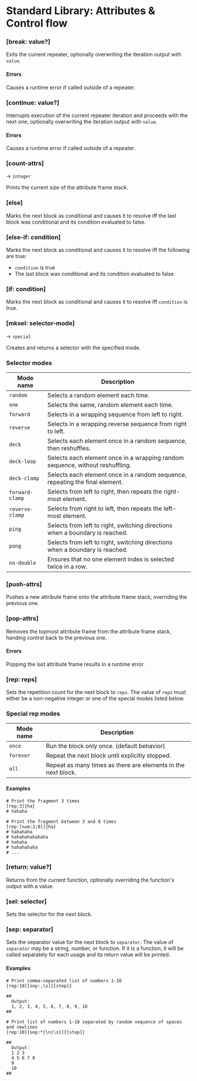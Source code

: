 # Standard Library: Attributes & Control flow

### [break: value?]

Exits the current repeater, optionally overwriting the iteration output with `value`. 

#### Errors

Causes a runtime error if called outside of a repeater.

### [continue: value?]

Interrupts execution of the current repeater iteration and proceeds with the next one, optionally overwriting the iteration output with `value`.

#### Errors

Causes a runtime error if called outside of a repeater.

### [count-attrs]
&rarr; `integer`

Prints the current size of the attribute frame stack.

### [else]

Marks the next block as conditional and causes it to resolve iff the last block was conditional and its condition evaluated to false.

### [else-if: condition]

Marks the next block as conditional and causes it to resolve iff the following are true:
* `condition` is true
* The last block was conditional and its condition evaluated to false

### [if: condition]

Marks the next block as conditional and causes it to resolve iff `condition` is true.

### [mksel: selector-mode]
&rarr; `special`

Creates and returns a selector with the specified mode.

### Selector modes

|Mode name      |Description                                                                        |
|---------------|-----------------------------------------------------------------------------------|
|`random`       |Selects a random element each time.                                                |
|`one`          |Selects the same, random element each time.                                        |
|`forward`      |Selects in a wrapping sequence from left to right.                                 |
|`reverse`      |Selects in a wrapping reverse sequence from right to left.                         |
|`deck`         |Selects each element once in a random sequence, then reshuffles.                   |
|`deck-loop`    |Selects each element once in a wrapping random sequence, without reshuffling.      |
|`deck-clamp`   |Selects each element once in a random sequence, repeating the final element.       |
|`forward-clamp`|Selects from left to right, then repeats the right-most element.                   |
|`reverse-clamp`|Selects from right to left, then repeats the left-most element.                    |
|`ping`         |Selects from left to right, switching directions when a boundary is reached.       |
|`pong`         |Selects from left to right, switching directions when a boundary is reached.       |
|`no-double`    |Ensures that no one element index is selected twice in a row.                      |

### [push-attrs]

Pushes a new attribute frame onto the attribute frame stack, overriding the previous one.

### [pop-attrs]

Removes the topmost attribute frame from the attribute frame stack, handing control back to the previous one.

#### Errors

Popping the last attribute frame results in a runtime error.

### [rep: reps]

Sets the repetition count for the next block to `reps`.
The value of `reps` must either be a non-negative integer or one of the special modes listed below.

### Special rep modes

|Mode name      |Description                                                                        |
|---------------|-----------------------------------------------------------------------------------|
|`once`         |Run the block only once. (default behavior)                                        |
|`forever`      |Repeat the next block until explicitly stopped.                                    |
|`all`          |Repeat as many times as there are elements in the  next block.                     |

#### Examples

```rant
# Print the fragment 3 times
[rep:3]{ha}
# hahaha
```

```rant
# Print the fragment between 3 and 8 times
[rep:[num:3;8]]{ha}
# hahahaha
# hahahahahahaha
# hahaha
# hahahahaha
# ...
```

### [return: value?]

Returns from the current function, optionally overriding the function's output with a value.

### [sel: selector]

Sets the selector for the next block.

### [sep: separator]

Sets the separator value for the next block to `separator`.
The value of `separator` may be a string, number, or function.
If it is a function, it will be called separately for each usage and its return value will be printed.

#### Examples

```rant
# Print comma-separated list of numbers 1-10
[rep:10][sep:,\s]{[step]}

##
  Output:
  1, 2, 3, 4, 5, 6, 7, 8, 9, 10
##
```

```rant
# Print list of numbers 1-10 separated by random sequence of spaces and newlines
[rep:10][sep:*{\n|\s}]{[step]}

##
  Output:
  1 2 3
  4 5 6 7 8
  9
  10
##
```